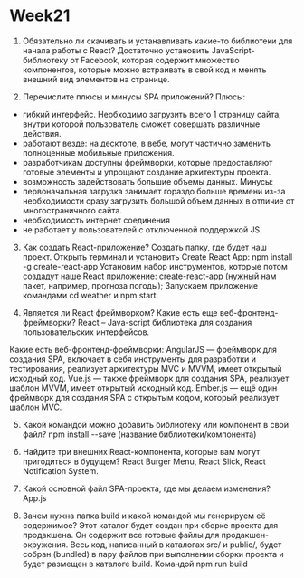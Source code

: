 # Week21
1)	Обязательно ли скачивать и устанавливать какие-то библиотеки для начала работы с React?
Достаточно установить JavaScript-библиотеку от Facebook, которая содержит множество компонентов, которые можно встраивать в свой код и менять внешний вид элементов на странице.

2)	Перечислите плюсы и минусы SPA приложений?
Плюсы:
- гибкий интерфейс. Необходимо загрузить всего 1 страницу сайта, внутри которой пользователь сможет совершать различные действия. 
- работают везде: на десктопе, в вебе, могут частично заменить полноценные мобильные приложения.
- разработчикам доступны фреймворки, которые предоставляют готовые элементы и упрощают создание архитектуры проекта.
- возможность задействовать большие объемы данных.
Минусы:
- первоначальная загрузка занимает гораздо больше времени из-за необходимости сразу загрузить большой объем данных в отличие от многостраничного сайта. 
- необходимость интернет соединения 
- не работает у пользователей с отключенной поддержкой JS.

3)	Как создать React-приложение?
Создать папку, где будет наш проект.
Открыть терминал и установить Create React App: npm install -g create-react-app
Установим набор инструментов, которые потом создадут наше React приложение: create-react-app (нужный нам пакет, например, прогноза погоды); 
Запускаем приложение командами cd weather и npm start.

4)	Является ли React фреймворком? Какие есть еще веб-фронтенд-фреймворки?
React – Java-script библиотека для создания пользовательских интерфейсов.

Какие есть веб-фронтенд-фреймворки:
AngularJS — фреймворк для создания SPA, включает в себя инструменты для разработки и тестирования, реализует архитектуры MVC и MVVM, имеет открытый исходный код.
Vue.js — также фреймворк для создания SPA, реализует шаблон MVVM, имеет открытый исходный код.
Ember.js — ещё один фреймворк для создания SPA с открытым кодом, который реализует шаблон MVC.

5) Какой командой можно добавить библиотеку или компонент в свой файл?
npm install --save (название библиотеки/компонента)

6) Найдите три внешних React-компонента, которые вам могут пригодиться в будущем?
React Burger Menu, React Slick, React Notification System.

7) Какой основной файл SPA-проекта, где мы делаем изменения?
App.js

8) Зачем нужна папка build и какой командой мы генерируем её содержимое?
Этот каталог будет создан при сборке проекта для продакшена. Он содержит
все готовые файлы для продакшен-окружения. Весь код, написанный в каталогах src/ и public/, будет собран (bundled) в пару файлов при выполнении сборки проекта и будет размещен в каталоге build.
Командой npm run build